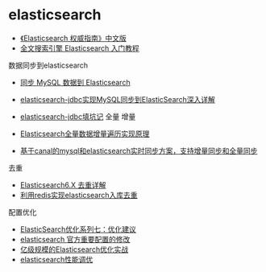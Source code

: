 elasticsearch
=========

- [《Elasticsearch 权威指南》中文版](https://www.elastic.co/guide/cn/elasticsearch/guide/current/getting-started.html)
- [全文搜索引擎 Elasticsearch 入门教程](http://www.ruanyifeng.com/blog/2017/08/elasticsearch.html)

数据同步到elasticsearch
- [同步 MySQL 数据到 Elasticsearch](https://www.jianshu.com/p/96c7858b580f)
- [elasticsearch-jdbc实现MySQL同步到ElasticSearch深入详解](https://blog.csdn.net/laoyang360/article/details/51694519)
- [elasticsearch-jdbc填坑记](https://www.jianshu.com/p/cc7fd8bcea07)
全量 增量

- [Elasticsearch全量数据增量遍历实现原理](https://blog.csdn.net/laoyang360/article/details/79437408)
- [基于canal的mysql和elasticsearch实时同步方案，支持增量同步和全量同步](https://github.com/starcwang/canal_mysql_elasticsearch_sync)

去重
- [Elasticsearch6.X 去重详解](https://blog.csdn.net/laoyang360/article/details/79905676)
- [利用redis实现elasticsearch入库去重](https://yuerblog.cc/2018/05/25/%E5%88%A9%E7%94%A8redis%E5%AE%9E%E7%8E%B0elasticsearch%E5%85%A5%E5%BA%93%E5%8E%BB%E9%87%8D/)


配置优化

- [ElasticSearch优化系列七：优化建议](https://www.jianshu.com/p/29ffce0850af)
- [elasticsearch 官方重要配置的修改](https://www.elastic.co/guide/cn/elasticsearch/guide/current/important-configuration-changes.html)
- [亿级规模的Elasticsearch优化实战](http://itindex.net/detail/54168-elasticsearch-%E4%BC%98%E5%8C%96)
- [elasticsearch性能调优](https://www.cnblogs.com/hseagle/p/6015245.html)